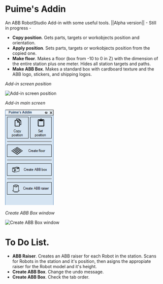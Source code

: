 # Puime's Addin
An ABB RobotStudio Add-in with some useful tools. ||Alpha version|| - Still in progress -

* **Copy position**. Gets parts, targets or workobjects position and orientation.
* **Apply position**. Sets parts, targets or workobjects position from the copied one.
* **Make floor**. Makes a floor (box from -10 to 0 in Z) with the dimension of the entire station plus one meter. Hides all station targets and paths.
* **Make ABB Box**. Makes a standard box with cardboard texture and the ABB logo, stickers, and shipping logos.

*Add-in screen position*

![Add-in screen position](https://github.com/SergioPuimeABB/Puime-s_Addin/blob/master/Puime's_Addin/Screenshots/001.png)


*Add-in main screen*

![Add-in main screen](https://github.com/SergioPuimeABB/Puime-s_Addin/blob/master/Puime's_Addin/Screenshots/002.png)


*Create ABB Box window*

![Create ABB Box window](https://github.com/SergioPuimeABB/Puime-s_Addin/blob/master/Puime's_Addin/Screenshots/003.png)




# To Do List.

* **ABB Raiser**. Creates an ABB raiser for each Robot in the station. Scans for Robots in the station and it's position, then asigns the appropiate raiser for the Robot model and it's height.
* **Create ABB Box**. Change the undo message.
* **Create ABB Box**. Check the tab order.

